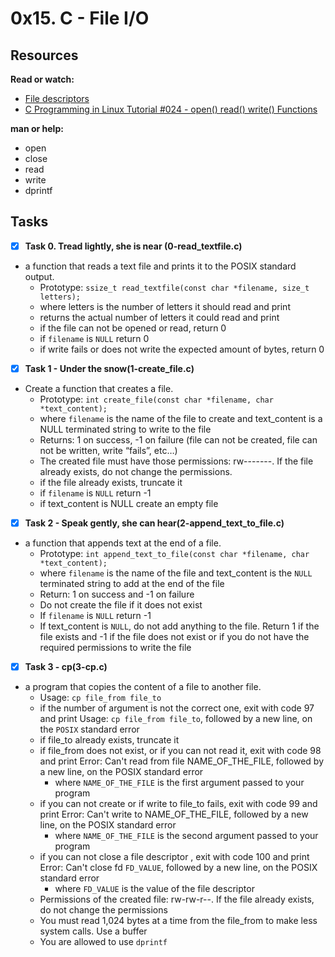 # 0x15. C - File I/O

## Resources
**Read or watch:**
* [File descriptors](https://en.wikipedia.org/wiki/File_descriptor)
* [C Programming in Linux Tutorial #024 - open() read() write() Functions](https://www.youtube.com/watch?v=dP3N8g7h8gY)

**man or help:**
* open
* close
* read
* write
* dprintf

## Tasks

- [x] **Task 0. Tread lightly, she is near (0-read_textfile.c)**
* a function that reads a text file and prints it to the POSIX standard output.
	* Prototype: ```ssize_t read_textfile(const char *filename, size_t letters);```
	* where letters is the number of letters it should read and print
	* returns the actual number of letters it could read and print
	* if the file can not be opened or read, return 0
	* if ```filename``` is ```NULL``` return 0
	* if write fails or does not write the expected amount of bytes, return 0

- [x] **Task 1 - Under the snow(1-create_file.c)**
* Create a function that creates a file.
	* Prototype: ```int create_file(const char *filename, char *text_content);```
	* where ```filename``` is the name of the file to create and text_content is a NULL terminated string to write to the file
	* Returns: 1 on success, -1 on failure (file can not be created, file can not be written, write “fails”, etc…)
	* The created file must have those permissions: rw-------. If the file already exists, do not change the permissions.
	* if the file already exists, truncate it
	* if ```filename``` is ```NULL``` return -1
	* if text_content is NULL create an empty file

- [x] **Task 2 - Speak gently, she can hear(2-append_text_to_file.c)**
* a function that appends text at the end of a file.
	* Prototype: ```int append_text_to_file(const char *filename, char *text_content);```
	* where ```filename``` is the name of the file and text_content is the ```NULL``` terminated string to add at the end of the file
	* Return: 1 on success and -1 on failure
	* Do not create the file if it does not exist
	* If ```filename``` is ```NULL``` return -1
	* If text_content is ```NULL```, do not add anything to the file. Return 1 if the file exists and -1 if the file does not exist or if you do not have the required permissions to write the file

-[x] **Task 3 - cp(3-cp.c)**
* a program that copies the content of a file to another file.
	* Usage: ```cp file_from file_to```
	* if the number of argument is not the correct one, exit with code 97 and print Usage: ```cp file_from file_to```, followed by a new line, on the ```POSIX``` standard error
	* if file_to already exists, truncate it
	* if file_from does not exist, or if you can not read it, exit with code 98 and print Error: Can't read from file NAME_OF_THE_FILE, followed by a new line, on the POSIX standard error
		* where ```NAME_OF_THE_FILE``` is the first argument passed to your program
	* if you can not create or if write to file_to fails, exit with code 99 and print Error: Can't write to NAME_OF_THE_FILE, followed by a new line, on the POSIX standard error
		* where ```NAME_OF_THE_FILE``` is the second argument passed to your program
	* if you can not close a file descriptor , exit with code 100 and print Error: Can't close fd ```FD_VALUE```, followed by a new line, on the POSIX standard error
		* where ```FD_VALUE``` is the value of the file descriptor
	* Permissions of the created file: rw-rw-r--. If the file already exists, do not change the permissions
	* You must read 1,024 bytes at a time from the file_from to make less system calls. Use a buffer
	* You are allowed to use ```dprintf```

